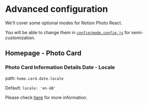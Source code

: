 # Advanced configuration

We'll cover some optional modes for Notion Photo React.

You will be able to change them in [`config/mode.config.js`](https://github.com/okisdev/Notion-Photo-React/blob/main/config/mode.config.js) for semi-customization.

## Homepage - Photo Card

### Photo Card Information Details Date - Locale

path: `home.card.date.locale`

Default: `locale: 'en-GB'`

Please check [here](https://developer.mozilla.org/en-US/docs/Web/JavaScript/Reference/Global_Objects/Date/toLocaleDateString) for more information.

